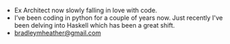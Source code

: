 - Ex Architect now slowly falling in love with code.
- I’ve been coding in python for a couple of years now. Just recently I've been delving into Haskell which has been a great shift.
- bradleymheather@gmail.com

<!---
Bradley-Heather/Bradley-Heather is a ✨ special ✨ repository because its `README.md` (this file) appears on your GitHub profile.
You can click the Preview link to take a look at your changes.
--->
